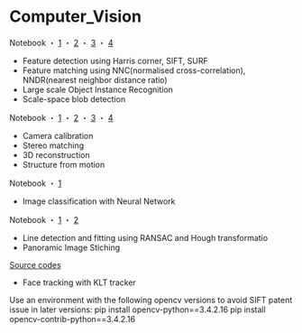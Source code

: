 # Computer_Vision

Notebook  ・  [1](https://github.com/SirongHuang/Computer_Vision/blob/master/exercise4/exercise4.ipynb) ・ [2](https://github.com/SirongHuang/Computer_Vision/blob/master/exercise7/part1.ipynb) ・ [3](https://github.com/SirongHuang/Computer_Vision/blob/master/exercise7/part2.ipynb) ・ [4](https://github.com/SirongHuang/Computer_Vision/blob/master/exercise7/part3.ipynb)
- Feature detection using Harris corner, SIFT, SURF
- Feature matching using NNC(normalised cross-correlation), NNDR(nearest neighbor distance ratio)
- Large scale Object Instance Recognition 
- Scale-space blob detection

Notebook   ・ [1](https://github.com/SirongHuang/Computer_Vision/blob/master/exercise9/exercise9.ipynb) ・ [2](https://github.com/SirongHuang/Computer_Vision/blob/master/exercise10/exercise10.ipynb) ・ [3](https://github.com/SirongHuang/Computer_Vision/blob/master/exercise11/ExerciseRound11.ipynb) ・ [4](https://github.com/SirongHuang/Computer_Vision/blob/master/exercise11/SfMfrom2viewsDemo.ipynb) 
- Camera calibration
- Stereo matching
- 3D reconstruction
- Structure from motion

Notebook  ・   [1](https://github.com/SirongHuang/Computer_Vision/blob/master/exercise12/ExerciseRound12.ipynb)
- Image classification with Neural Network

Notebook  ・  [1](https://github.com/SirongHuang/Computer_Vision/blob/master/exercise5/Exercise5.ipynb) ・ [2](https://github.com/SirongHuang/Computer_Vision/blob/master/exercise6/exercise6.ipynb)
- Line detection and fitting using RANSAC and Hough transformatio
- Panoramic Image Stiching

[Source codes](https://github.com/SirongHuang/Computer_Vision/tree/master/exercise8)
- Face tracking with KLT tracker

Use an environment with the following opencv versions to avoid SIFT patent issue in later versions:
pip install opencv-python==3.4.2.16
pip install opencv-contrib-python==3.4.2.16
